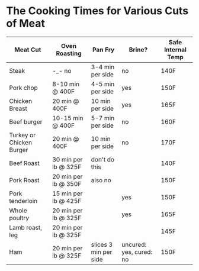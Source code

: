 # The Cooking Times for Various Cuts of Meat

| Meat Cut                 | Oven Roasting        | Pan Fry               | Brine?                  | Safe Internal Temp |
| ------------------------ |----------------------| ----------------------| ------------------------| -------------------|
| Steak                    | -_- no               | 3-4 min per side      | no                      | 140F               |
| Pork chop                | 8-10 min @ 400F      | 4-5 min per side      | yes                     | 150F               |
| Chicken Breast           | 20 min @ 400F        | 10 min per side       | yes                     | 165F               |
| Beef burger              | 10-15 min @ 400F     | 5-7 min per side      | no                      | 160F               |
| Turkey or Chicken Burger | 20 min @ 400F        | 10 min per side       | no                      | 170F               |
| Beef Roast               | 30 min per lb @ 325F | don't do this         |                         | 140F               |
| Pork Roast               | 20 min per lb @ 350F | also no               |                         | 150F               |
| Pork tenderloin          | 15 min per lb @ 425F |                       | yes                     | 150F               |
| Whole poultry            | 20 min per lb @ 325F |                       | yes                     | 165F               |
| Lamb roast, leg          | 20 min per lb @ 325F |                       |                         | 145F               |
| Ham                      | 20 min per lb @ 325F | slices 3 min per side | uncured: yes, cured: no | 150F               |
